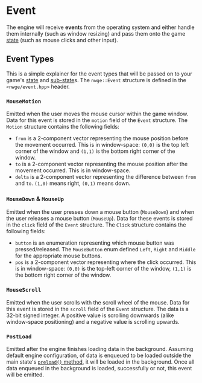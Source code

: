 # Event

The engine will receive **event**s from the operating system and either handle
them internally (such as window resizing) and pass them onto the game
[state](State) (such as mouse clicks and other input).

## Event Types

This is a simple explainer for the event types that will be passed on to your
game's [state](State) and [sub-state](SubState)s. The `nwge::Event` structure is
defined in the `<nwge/event.hpp>` header.

### `MouseMotion`

Emitted when the user moves the mouse cursor within the game window. Data for
this event is stored in the `motion` field of the `Event` structure. The
`Motion` structure contains the following fields:

* `from` is a 2-component vector representing the mouse position before the
  movement occurred. This is in window-space: `(0,0)` is the top left corner of
  the window and `(1,1)` is the bottom right corner of the window.
* `to` is a 2-component vector representing the mouse position after the
  movement occurred. This is in window-space.
* `delta` is a 2-component vector representing the difference between `from` and
  `to`. `(1,0)` means right, `(0,1)` means down.

### `MouseDown` & `MouseUp`

Emitted when the user presses down a mouse button (`MouseDown`) and when the
user releases a mouse button (`MouseUp`). Data for these events is stored in the
`click` field of the `Event` structure. The `Click` structure contains the
following fields:

* `button` is an enumeration representing which mouse button was
  pressed/released. The `MouseButton` enum defined `Left`, `Right` and `Middle`
  for the appropriate mouse buttons.
* `pos` is a 2-component vector representing where the click occurred. This is
  in window-space: `(0,0)` is the top-left corner of the window, `(1,1)` is the
  bottom right corner of the window.

### `MouseScroll`

Emitted when the user scrolls with the scroll wheel of the mouse. Data for this
event is stored in the `scroll` field of the `Event` structure. The data is a
32-bit signed integer. A positive value is scrolling downwards (alike
window-space positioning) and a negative value is scrolling upwards.

### `PostLoad`

Emitted after the engine finishes loading data in the background. Assuming
default engine configuration, of data is enqueued to be loaded outside the main
state's [`preload()` method](State#bool-preload), it will be loaded in the
background. Once all data enqueued in the background is loaded, successfully or
not, this event will be emitted.
